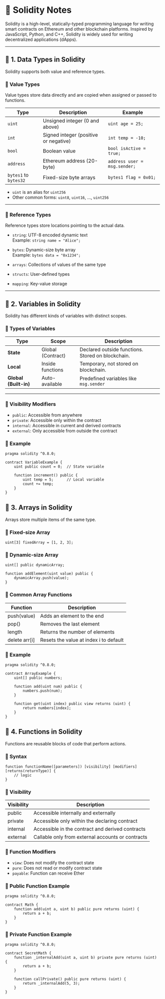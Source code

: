 # 📘 Solidity Notes

Solidity is a high-level, statically-typed programming language for writing smart contracts on Ethereum and other blockchain platforms. Inspired by JavaScript, Python, and C++, Solidity is widely used for writing decentralized applications (dApps).

---

## 📌 1. Data Types in Solidity

Solidity supports both value and reference types.

### 🔹 Value Types

Value types store data directly and are copied when assigned or passed to functions.

| Type     | Description                          | Example                      |
|----------|--------------------------------------|------------------------------|
| `uint`   | Unsigned integer (0 and above)       | `uint age = 25;`             |
| `int`    | Signed integer (positive or negative)| `int temp = -10;`            |
| `bool`   | Boolean value                        | `bool isActive = true;`      |
| `address`| Ethereum address (20-byte)           | `address user = msg.sender;`|
| `bytes1` to `bytes32` | Fixed-size byte arrays | `bytes1 flag = 0x01;`        |

- `uint` is an alias for `uint256`
- Other common forms: `uint8`, `uint16`, ..., `uint256`

---

### 🔹 Reference Types

Reference types store locations pointing to the actual data.

- `string`: UTF-8 encoded dynamic text  
  Example: `string name = "Alice";`

- `bytes`: Dynamic-size byte array  
  Example: `bytes data = "0x1234";`

- `arrays`: Collections of values of the same type

- `structs`: User-defined types

- `mapping`: Key-value storage

---

## 📌 2. Variables in Solidity

Solidity has different kinds of variables with distinct scopes.

### 🔹 Types of Variables

| Type             | Scope               | Description                             |
|------------------|---------------------|-----------------------------------------|
| **State**        | Global (Contract)   | Declared outside functions. Stored on blockchain. |
| **Local**        | Inside functions    | Temporary, not stored on blockchain.    |
| **Global (Built-in)** | Auto-available | Predefined variables like `msg.sender`  |

---

### 🔹 Visibility Modifiers

- `public`: Accessible from anywhere
- `private`: Accessible only within the contract
- `internal`: Accessible in current and derived contracts
- `external`: Only accessible from outside the contract

### 🔹 Example

```solidity
pragma solidity ^0.8.0;

contract VariableExample {
    uint public count = 0;  // State variable

    function increment() public {
        uint temp = 5;      // Local variable
        count += temp;
    }
}
```

## 📌 3. Arrays in Solidity

Arrays store multiple items of the same type.
### 🔹 Fixed-size Array
```solidity 
uint[3] fixedArray = [1, 2, 3];
```
### 🔹 Dynamic-size Array
```solidity 
uint[] public dynamicArray;

function addElement(uint value) public {
    dynamicArray.push(value);
}
```
### 🔹 Common Array Functions
|Function	|Description|
|---------|-----------|
|push(value)	|Adds an element to the end|
|pop()	|Removes the last element|
|length	|Returns the number of elements|
|delete arr[i]	|Resets the value at index i to default|
### 🔹 Example
```solidity
pragma solidity ^0.8.0;

contract ArrayExample {
    uint[] public numbers;

    function add(uint num) public {
        numbers.push(num);
    }

    function get(uint index) public view returns (uint) {
        return numbers[index];
    }
}
```
## 📌 4. Functions in Solidity

Functions are reusable blocks of code that perform actions.
### 🔹 Syntax
```solidity 
function functionName([parameters]) [visibility] [modifiers] [returns(returnType)] {
    // logic
}
```
### 🔹 Visibility
|Visibility	 | Description |
|------------|--------------|
|public	     |Accessible internally and externally|
|private	   |Accessible only within the declaring contract|
|internal	   |Accessible in the contract and derived contracts|
|external	   |Callable only from external accounts or contracts|
### 🔹 Function Modifiers

- `view`: Does not modify the contract state
- `pure`: Does not read or modify contract state
- `payable`: Function can receive Ether

### 🔹 Public Function Example
```solidity
pragma solidity ^0.8.0;

contract Math {
    function add(uint a, uint b) public pure returns (uint) {
        return a + b;
    }
}
```
### 🔹 Private Function Example
```solidity
pragma solidity ^0.8.0;

contract SecretMath {
    function _internalAdd(uint a, uint b) private pure returns (uint) {
        return a + b;
    }

    function callPrivate() public pure returns (uint) {
        return _internalAdd(5, 3);
    }
}
```
